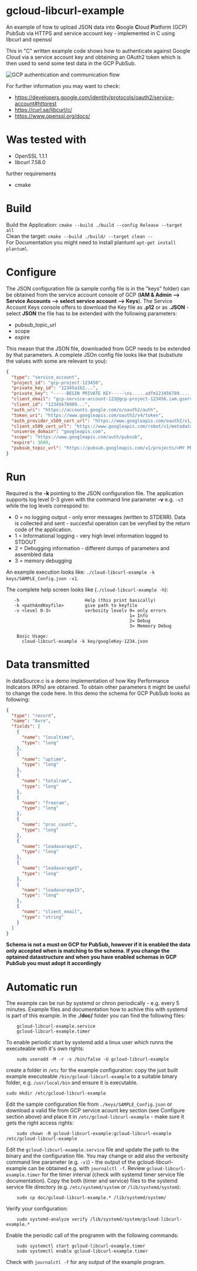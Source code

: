 # gcloud-libcurl-example
An example of how to upload JSON data into **G**oogle **C**loud **P**latform (GCP) PubSub via HTTPS and service account key - implemented in C using libcurl and openssl

This in "C" written example code shows how to authenticate against Google Cloud via a service account key and obtaining an OAuth2 token which is then used to send some test data in the GCP PubSub.

![GCP authentication and communication flow](doc/sequence.svg)

For further information you may want to check:
* https://developers.google.com/identity/protocols/oauth2/service-account#httprest
* https://curl.se/libcurl/c/
* https://www.openssl.org/docs/

# Was tested with

* OpenSSL 1.1.1
* libcurl 7.58.0

further requirements

* cmake

# Build
Build the Application: ```cmake --build ./build --config Release --target all```  
Clean the target: ```cmake --build ./build/ --target clean --```  
For Documentation you might need to install plantuml  ```apt-get install plantuml```.

# Configure
The JSON configuration file (a sample config file is in the "keys" folder) can be obtained from the service account console of GCP (**IAM & Admin --> Service Accounts  --> select service account --> Keys**).
The Service Account Keys console offers to download the Key file as **.p12** or as **.JSON** - select **JSON** the file has to be extended with the following parameters:

* pubsub_topic_url
* scope
* expire

This measn that the JSON file, downloaded from GCP needs to be extended by that parameters. A complete JSOn config file looks like that (substiute the values with some are relevant to you):

```json
{
  "type": "service_account",
  "project_id": "gcp-project-123456",
  "private_key_id": "12345a1b2...",
  "private_key": "-----BEGIN PRIVATE KEY-----\ns.....adfm123456789......\n-----END PRIVATE KEY-----\n",
  "client_email": "gcp-service-account-123@gcp-project-123456.iam.gserviceaccount.com",
  "client_id": "12345678909...",
  "auth_uri": "https://accounts.google.com/o/oauth2/auth",
  "token_uri": "https://www.googleapis.com/oauth2/v4/token",
  "auth_provider_x509_cert_url": "https://www.googleapis.com/oauth2/v1/certs",
  "client_x509_cert_url": "https://www.googleapis.com/robot/v1/metadata/x509/gcp-service-account-123%40gcp-project-123456.iam.gserviceaccount.com",
  "universe_domain": "googleapis.com",
  "scope": "https://www.googleapis.com/auth/pubsub",
  "expire": 3600,
  "pubsub_topic_url": "https://pubsub.googleapis.com/v1/projects/<MY PROJECT>/topics/<MY TOPIC>:publish"
}

```


# Run
Required is the **-k <config file including absolute or relative path>**  pointing to the JSON configuration file.
The application supports log level 0-3 given with the command line parameter **-v** e.g. ```-v3``` while the log levels correspond to:
* 0 = no logging output - only error messages (written to STDERR). Data is collected and sent - succesful operation can be veryfied by the return code of the application.
* 1 = Informational logging - very high level information logged to STDOUT
* 2 = Debugging information - different dumps of parameters and assembled data
* 3 = memory debugging

An example execution looks like: ```./cloud-libcurl-example -k keys/SAMPLE_Config.json -v1```.

The complete help screen looks like (```./cloud-libcurl-example -h```):
```
   -h                         Help (this print basically)
   -k <pathAndKeyfile>        give path to keyfile
   -v <level 0-3>             verbosity levelv 0= only errors
                                               1= Info       
                                               2= Debug      
                                               3= Memeory Debug
   
    Basic Usage:
      cloud-libcurl-example -k key/googleKey-1234.json
```

# Data transmitted 
In dataSource.c is a demo implementation of how Key Performance Indicators (KPIs) are obtained. To obtain other parameters it might be useful to change the code here.
In this demo the schema for GCP PubSub looks as following:

```json
{
  "type": "record",
  "name": "Avro",
  "fields": [
    {
      "name": "localtime",
      "type": "long"
    },
    {
      "name": "uptime",
      "type": "long"
    },
    {
      "name": "totalram",
      "type": "long"
    },
    {
      "name": "freeram",
      "type": "long"
    },
    {
      "name": "proc_count",
      "type": "long"
    },
    {
      "name": "loadavarage1",
      "type": "long"
    },
    {
      "name": "loadavarage5",
      "type": "long"
    },
    {
      "name": "loadavarage15",
      "type": "long"
    },
    {
      "name": "client_email",
      "type": "string"
    }
  ]
}
```
**Schema is not a must on GCP for PubSub, however if it is enabled the data only accepted when is matching to the schema. If you change the optained datastructure and when you have enabled schemas in GCP PubSub you must adopt it accordingly**

# Automatic run
The example can be run by systemd or chron periodically - e.g. every 5 minutes.
Example files and documentation how to achive this with systemd is part of this example.
In the **./doc/** folder you can find the following files:
```
    gcloud-libcurl-example.service
    gcloud-libcurl-example.timer
```
To enable periodic start by systemd add a linux user which runns the executeable with it's own rights:
```shell
    sudo useradd -M -r -s /bin/false -U gcloud-libcurl-example
```
create a folder in ```/etc``` for the example configuration:
copy the just built example executeable ```/bin/gcloud-libcurl-example``` to a suitable binary folder, e.g. ```/usr/local/bin``` and ensure it is executable.
```shell
sudo mkdir /etc/gcloud-libcurl-example
```
Edit the sample configuration file from ```./keys/SAMPLE_Config.json``` or download a valid file from GCP service acount key section 
(see Configure section above) and place it in ```/etc/gcloud-libcurl-example``` - make sure it gets the right access rights:
```shell
    sudo chown -R gcloud-libcurl-example:gcloud-libcurl-example /etc/gcloud-libcurl-example
```
Edit the ```gcloud-libcurl-example.service``` file and update the path to the binary and the configuration file. 
You may change or add also the verbosity command line parameter (e.g. ```-v1```) - the output of the gcloud-libcurl-example can be obtained e.g. with ```journalctl -f```.
Review ```gcloud-libcurl-example.timer``` for the timer interval (check with systemd timer service file documentation).
Copy the both (timer and service) files to the systemd service file directory (e.g. ```/etc/systemd/system``` or ```/lib/systemd/system```):
```shell
    sudo cp doc/gcloud-libcurl-example.* /lib/systemd/system/
```
Verify your configuration:
```shell
    sudo systemd-analyze verify /lib/systemd/system/gcloud-libcurl-example.*
```
Enable the periodic call of the programm with the following commands:
```shell
    sudo systemctl start gcloud-libcurl-example.timer
    sudo systemctl enable gcloud-libcurl-example.timer
```
Check with ```journalctl -f``` for any output of the example program.